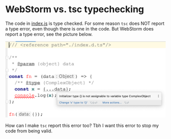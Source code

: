 # WebStorm vs. tsc typechecking

The code in [index.js](index.js) is type checked.
For some reason `tsc` does NOT report a type error, even though there is one in the code.
But WebStorm does report a type error, see the picture below. 

![WebStorms typing error message](./webstorm-type-error.png)

How can I make `tsc` report this error too? Tbh I want this error to stop my code from being valid.